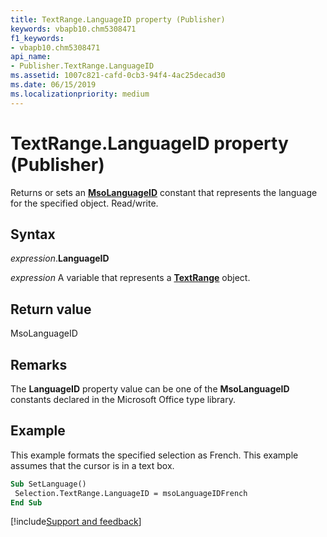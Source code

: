 ```yaml
---
title: TextRange.LanguageID property (Publisher)
keywords: vbapb10.chm5308471
f1_keywords:
- vbapb10.chm5308471
api_name:
- Publisher.TextRange.LanguageID
ms.assetid: 1007c821-cafd-0cb3-94f4-4ac25decad30
ms.date: 06/15/2019
ms.localizationpriority: medium
---
```



# TextRange.LanguageID property (Publisher)

Returns or sets an **[MsoLanguageID](Office.MsoLanguageID.md)** constant that represents the language for the specified object. Read/write.


## Syntax

_expression_.**LanguageID**

_expression_ A variable that represents a **[TextRange](Publisher.TextRange.md)** object.


## Return value

MsoLanguageID


## Remarks

The **LanguageID** property value can be one of the **MsoLanguageID** constants declared in the Microsoft Office type library.


## Example

This example formats the specified selection as French. This example assumes that the cursor is in a text box.

```vb
Sub SetLanguage() 
 Selection.TextRange.LanguageID = msoLanguageIDFrench 
End Sub
```

[!include[Support and feedback](~/includes/feedback-boilerplate.md)]